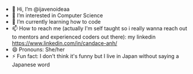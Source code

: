 - 👋 Hi, I’m @ijavenoideaa
- 👀 I’m interested in Computer Science
- 🌱 I’m currently learning how to code
- 📫 How to reach me (actually I'm self taught so i really wanna reach out to mentors and experienced coders out there): my linkedin https://www.linkedin.com/in/candace-anh/
- 😄 Pronouns: She/her
- ⚡ Fun fact: I don't think it's funny but I live in Japan without saying a Japanese word
